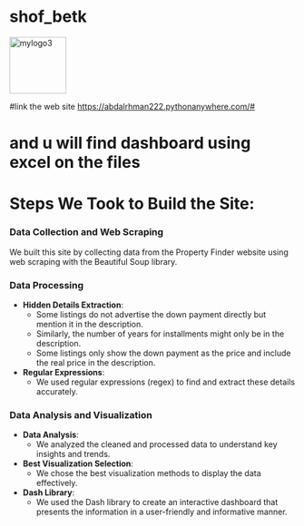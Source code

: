 <H1> shof_betk</H1>
<img src="https://github.com/user-attachments/assets/5f8f373f-5c50-4ed4-9c82-f06f24901341" alt="mylogo3" width="100" height="100">

#link the web site
https://abdalrhman222.pythonanywhere.com/#

# and u will find dashboard using excel on the files

# Steps We Took to Build the Site:

### Data Collection and Web Scraping
We built this site by collecting data from the Property Finder website using web scraping with the Beautiful Soup library.

### Data Processing
- **Hidden Details Extraction**: 
  - Some listings do not advertise the down payment directly but mention it in the description.
  - Similarly, the number of years for installments might only be in the description.
  - Some listings only show the down payment as the price and include the real price in the description.
- **Regular Expressions**: 
  - We used regular expressions (regex) to find and extract these details accurately.

### Data Analysis and Visualization
- **Data Analysis**: 
  - We analyzed the cleaned and processed data to understand key insights and trends.
- **Best Visualization Selection**: 
  - We chose the best visualization methods to display the data effectively.
- **Dash Library**: 
  - We used the Dash library to create an interactive dashboard that presents the information in a user-friendly and informative manner.


